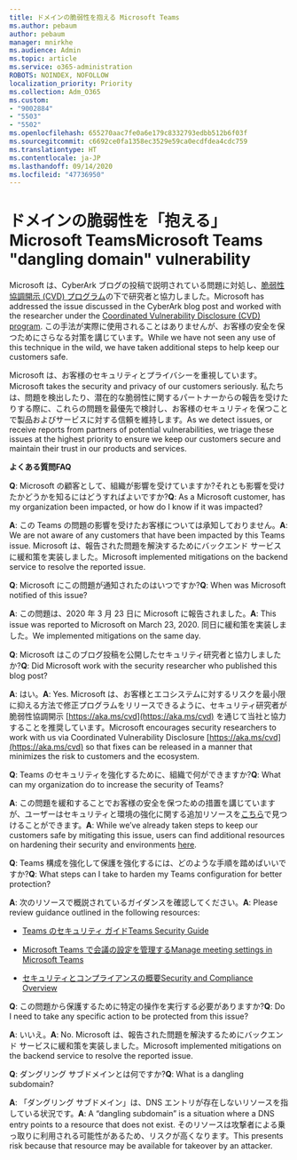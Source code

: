 ```yaml
---
title: ドメインの脆弱性を抱える Microsoft Teams
ms.author: pebaum
author: pebaum
manager: mnirkhe
ms.audience: Admin
ms.topic: article
ms.service: o365-administration
ROBOTS: NOINDEX, NOFOLLOW
localization_priority: Priority
ms.collection: Adm_O365
ms.custom:
- "9002884"
- "5503"
- "5502"
ms.openlocfilehash: 655270aac7fe0a6e179c8332793edbb512b6f03f
ms.sourcegitcommit: c6692ce0fa1358ec3529e59ca0ecdfdea4cdc759
ms.translationtype: HT
ms.contentlocale: ja-JP
ms.lasthandoff: 09/14/2020
ms.locfileid: "47736950"
---
```

# <a name="microsoft-teams-dangling-domain-vulnerability"></a><span data-ttu-id="aa967-102">ドメインの脆弱性を「抱える」 Microsoft Teams</span><span class="sxs-lookup"><span data-stu-id="aa967-102">Microsoft Teams "dangling domain" vulnerability</span></span>

<span data-ttu-id="aa967-103">Microsoft は、CyberArk ブログの投稿で説明されている問題に対処し、[脆弱性協調開示 (CVD) プログラム](https://aka.ms/cvd)の下で研究者と協力しました。</span><span class="sxs-lookup"><span data-stu-id="aa967-103">Microsoft has addressed the issue discussed in the CyberArk blog post and worked with the researcher under the [Coordinated Vulnerability Disclosure (CVD) program](https://aka.ms/cvd).</span></span> <span data-ttu-id="aa967-104">この手法が実際に使用されることはありませんが、お客様の安全を保つためにさらなる対策を講じています。</span><span class="sxs-lookup"><span data-stu-id="aa967-104">While we have not seen any use of this technique in the wild, we have taken additional steps to help keep our customers safe.</span></span>

<span data-ttu-id="aa967-105">Microsoft は、お客様のセキュリティとプライバシーを重視しています。</span><span class="sxs-lookup"><span data-stu-id="aa967-105">Microsoft takes the security and privacy of our customers seriously.</span></span> <span data-ttu-id="aa967-106">私たちは、問題を検出したり、潜在的な脆弱性に関するパートナーからの報告を受けたりする際に、これらの問題を最優先で検討し、お客様のセキュリティを保つことで製品およびサービスに対する信頼を維持します。</span><span class="sxs-lookup"><span data-stu-id="aa967-106">As we detect issues, or receive reports from partners of potential vulnerabilities, we triage these issues at the highest priority to ensure we keep our customers secure and maintain their trust in our products and services.</span></span>

<span data-ttu-id="aa967-107">**よくある質問**</span><span class="sxs-lookup"><span data-stu-id="aa967-107">**FAQ**</span></span>

<span data-ttu-id="aa967-108">**Q**: Microsoft の顧客として、組織が影響を受けていますか?それとも影響を受けたかどうかを知るにはどうすればよいですか?</span><span class="sxs-lookup"><span data-stu-id="aa967-108">**Q**: As a Microsoft customer, has my organization been impacted, or how do I know if it was impacted?</span></span>

<span data-ttu-id="aa967-109">**A**: この Teams の問題の影響を受けたお客様については承知しておりません。</span><span class="sxs-lookup"><span data-stu-id="aa967-109">**A**: We are not aware of any customers that have been impacted by this Teams issue.</span></span> <span data-ttu-id="aa967-110">Microsoft は、報告された問題を解決するためにバックエンド サービスに緩和策を実装しました。</span><span class="sxs-lookup"><span data-stu-id="aa967-110">Microsoft implemented mitigations on the backend service to resolve the reported issue.</span></span>

<span data-ttu-id="aa967-111">**Q**: Microsoft にこの問題が通知されたのはいつですか?</span><span class="sxs-lookup"><span data-stu-id="aa967-111">**Q**: When was Microsoft notified of this issue?</span></span>

<span data-ttu-id="aa967-112">**A**: この問題は、2020 年 3 月 23 日に Microsoft に報告されました。</span><span class="sxs-lookup"><span data-stu-id="aa967-112">**A**: This issue was reported to Microsoft on March 23, 2020.</span></span> <span data-ttu-id="aa967-113">同日に緩和策を実装しました。</span><span class="sxs-lookup"><span data-stu-id="aa967-113">We implemented mitigations on the same day.</span></span>

<span data-ttu-id="aa967-114">**Q**: Microsoft はこのブログ投稿を公開したセキュリティ研究者と協力しましたか?</span><span class="sxs-lookup"><span data-stu-id="aa967-114">**Q**: Did Microsoft work with the security researcher who published this blog post?</span></span>

<span data-ttu-id="aa967-115">**A**: はい。</span><span class="sxs-lookup"><span data-stu-id="aa967-115">**A**: Yes.</span></span> <span data-ttu-id="aa967-116">Microsoft は、お客様とエコシステムに対するリスクを最小限に抑える方法で修正プログラムをリリースできるように、セキュリティ研究者が脆弱性協調開示 [https://aka.ms/cvd](https://aka.ms/cvd) を通じて当社と協力することを推奨しています。</span><span class="sxs-lookup"><span data-stu-id="aa967-116">Microsoft encourages security researchers to work with us via Coordinated Vulnerability Disclosure [https://aka.ms/cvd](https://aka.ms/cvd) so that fixes can be released in a manner that minimizes the risk to customers and the ecosystem.</span></span>  

<span data-ttu-id="aa967-117">**Q**: Teams のセキュリティを強化するために、組織で何ができますか?</span><span class="sxs-lookup"><span data-stu-id="aa967-117">**Q**: What can my organization do to increase the security of Teams?</span></span>  

<span data-ttu-id="aa967-118">**A**: この問題を緩和することでお客様の安全を保つための措置を講じていますが、ユーザーはセキュリティと環境の強化に関する追加リソースを[こちら](https://www.microsoft.com/microsoft-365/blog/2020/04/06/it-professionals-privacy-security-microsoft-teams/)で見つけることができます。</span><span class="sxs-lookup"><span data-stu-id="aa967-118">**A**: While we’ve already taken steps to keep our customers safe by mitigating this issue, users can find additional resources on hardening their security and environments [here](https://www.microsoft.com/microsoft-365/blog/2020/04/06/it-professionals-privacy-security-microsoft-teams/).</span></span>  

<span data-ttu-id="aa967-119">**Q**: Teams 構成を強化して保護を強化するには、どのような手順を踏めばいいですか?</span><span class="sxs-lookup"><span data-stu-id="aa967-119">**Q**: What steps can I take to harden my Teams configuration for better protection?</span></span>

<span data-ttu-id="aa967-120">**A**: 次のリソースで概説されているガイダンスを確認してください。</span><span class="sxs-lookup"><span data-stu-id="aa967-120">**A**: Please review guidance outlined in the following resources:</span></span> 

- [<span data-ttu-id="aa967-121">Teams のセキュリティ ガイド</span><span class="sxs-lookup"><span data-stu-id="aa967-121">Teams Security Guide</span></span>](https://docs.microsoft.com/microsoftteams/teams-security-guide)

- [<span data-ttu-id="aa967-122">Microsoft Teams で会議の設定を管理する</span><span class="sxs-lookup"><span data-stu-id="aa967-122">Manage meeting settings in Microsoft Teams</span></span>](https://docs.microsoft.com/microsoftteams/meeting-settings-in-teams)

- [<span data-ttu-id="aa967-123">セキュリティとコンプライアンスの概要</span><span class="sxs-lookup"><span data-stu-id="aa967-123">Security and Compliance Overview</span></span>](https://docs.microsoft.com/microsoftteams/security-compliance-overview)

<span data-ttu-id="aa967-124">**Q**: この問題から保護するために特定の操作を実行する必要がありますか?</span><span class="sxs-lookup"><span data-stu-id="aa967-124">**Q**: Do I need to take any specific action to be protected from this issue?</span></span>

<span data-ttu-id="aa967-125">**A**: いいえ。</span><span class="sxs-lookup"><span data-stu-id="aa967-125">**A**: No.</span></span> <span data-ttu-id="aa967-126">Microsoft は、報告された問題を解決するためにバックエンド サービスに緩和策を実装しました。</span><span class="sxs-lookup"><span data-stu-id="aa967-126">Microsoft implemented mitigations on the backend service to resolve the reported issue.</span></span>

<span data-ttu-id="aa967-127">**Q**: ダングリング サブドメインとは何ですか?</span><span class="sxs-lookup"><span data-stu-id="aa967-127">**Q**: What is a dangling subdomain?</span></span>

<span data-ttu-id="aa967-128">**A**: 「ダングリング サブドメイン」は、DNS エントリが存在しないリソースを指している状況です。</span><span class="sxs-lookup"><span data-stu-id="aa967-128">**A**:  A “dangling subdomain” is a situation where a DNS entry points to a resource that does not exist.</span></span>  <span data-ttu-id="aa967-129">そのリソースは攻撃者による乗っ取りに利用される可能性があるため、リスクが高くなります。</span><span class="sxs-lookup"><span data-stu-id="aa967-129">This presents risk because that resource may be available for takeover by an attacker.</span></span>
